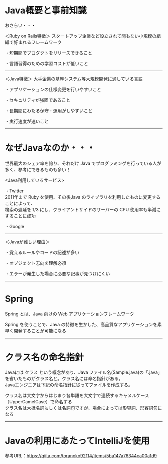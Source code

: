 # Java概要と事前知識

おさらい・・・

＜Ruby on Rails特徴＞
スタートアップ企業など設立されて間もない小規模の組織で好まれるフレームワーク

・短期間でプロダクトをリリースできること

・言語習得のための学習コストが低いこと

___

＜Java特徴＞
大手企業の基幹システム等大規模開発に適している言語

・アプリケーションの仕様変更を行いやすいこと

・セキュリティが強固であること

・長期間にわたる保守・運用がしやすいこと

・実行速度が速いこと

---
# なぜJavaなのか・・・
世界最大のシェア率を誇り、それだけ Java でプログラミングを行っている人が多く、参考にできるものも多い！

<Java利用しているサービス>

・Twitter   
2011年まで Ruby を使用、その後Java のライブラリを利用したものに変更することによって、   
検索の遅延を 1/3 にし、クライアントサイドのサーバーの CPU 使用率も半減にすることに成功

・Google

___

＜Javaが難しい理由＞

・覚えるルールやコードの記述が多い

・オブジェクト志向を理解必須

・エラーが発生した場合に必要な記事が見つけにくい

---
# Spring
Spring とは、Java 向けの Web アプリケーションフレームワーク

Spring を使うことで、Java の特徴を生かした、高品質なアプリケーションを素早く開発することが可能になる


---
# クラス名の命名指針
Javaには クラス という概念があり、Java ファイル名(Sample.java)の「.java」を省いたものがクラス名と。クラス名には命名指針がある。   
Javaエンジニアは下記の命名指針に従ってファイルを作成する。

クラス名は大文字からはじまり各単語を大文字で連続するキャメルケース（UpperCamelCase）で命名する   
クラス名は大抵名詞もしくは名詞句ですが、場合によっては形容詞、形容詞句になる

---

# Javaの利用にあたってIntelliJを使用

参考URL：https://qiita.com/toranoko92114/items/5ba147a76344ca00a1d9


